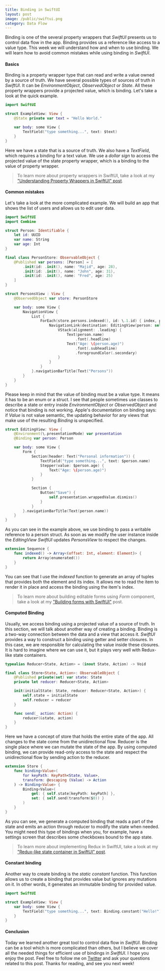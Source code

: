 ```yaml
---
title: Binding in SwiftUI
layout: post
image: /public/swiftui.png
category: Data Flow
---
```


Binding is one of the several property wrappers that *SwiftUI* presents us to control data flow in the app. Binding provides us a reference like access to a value type. This week we will understand how and when to use binding. We will learn how to avoid common mistakes while using binding in *SwiftUI*.

#### Basics
Binding is a property wrapper type that can read and write a value owned by a source of truth. We have several possible types of sources of truth in *SwiftUI*. It can be *EnvironmentObject*, *ObservedObject* or *State*. All these property wrappers provide a projected value, which is binding. Let's take a look at the quick example.

```swift
import SwiftUI

struct ExampleView: View {
    @State private var text = "Hello World."

    var body: some View {
        TextField("type something...", text: $text)
    }
}
```

Here we have a state that is a source of truth. We also have a *TextField*, which requires a binding for a text value. We use a *dollar sign* to access the projected value of the state property wrapper, which is a binding to the value of property wrapper.

> To learn more about property wrappers in SwiftUI, take a look at my ["Understanding Property Wrappers in SwiftUI" post](/2019/06/12/understanding-property-wrappers-in-swiftui/).

#### Common mistakes
Let's take a look at the more complicated example. We will build an app that shows the list of users and allows us to edit user data.

```swift
import SwiftUI
import Combine

struct Person: Identifiable {
    let id: UUID
    var name: String
    var age: Int
}

final class PersonStore: ObservableObject {
    @Published var persons: [Person] = [
        .init(id: .init(), name: "Majid", age: 28),
        .init(id: .init(), name: "John", age: 31),
        .init(id: .init(), name: "Fred", age: 25)
    ]
}

struct PersonsView : View {
    @ObservedObject var store: PersonStore

    var body: some View {
        NavigationView {
            List {
                ForEach(store.persons.indexed(), id: \.1.id) { index, person in
                    NavigationLink(destination: EditingView(person: self.$store.persons[index])) {
                        VStack(alignment: .leading) {
                            Text(person.name)
                                .font(.headline)
                            Text("Age: \(person.age)")
                                .font(.subheadline)
                                .foregroundColor(.secondary)
                        }
                    }
                }
            }.navigationBarTitle(Text("Persons"))
        }
    }
}
```

Please keep in mind that the value of binding must be a value type. It means it has to be an enum or a struct. I see that people sometimes use classes to describe a state or entry inside *EnvironmentObject* or *ObservedObject* and notice that binding is not working. Apple's documentation on binding says: if *Value* is not value semantic, the updating behavior for any views that make use of the resulting *Binding* is unspecified.

```swift
struct EditingView: View {
    @Environment(\.presentationMode) var presentation
    @Binding var person: Person

    var body: some View {
        Form {
            Section(header: Text("Personal information")) {
                TextField("type something...", text: $person.name)
                Stepper(value: $person.age) {
                    Text("Age: \(person.age)")
                }
            }

            Section {
                Button("Save") {
                    self.presentation.wrappedValue.dismiss()
                }
            }
        }.navigationBarTitle(Text(person.name))
    }
}
```

As you can see in the example above, we use binding to pass a writable reference to a person struct. As soon as we modify the user instance inside the *EditingView* *SwiftUI* updates *PersonsView* to respect the changes.

```swift
extension Sequence {
    func indexed() -> Array<(offset: Int, element: Element)> {
        return Array(enumerated())
    }
}
```

You can see that I use the *indexed* function to generate an array of tuples that provides both the element and its index. It allows me to read the item to render it in place and access the binding using the item's index.

> To learn more about building editable forms using *Form* component, take a look at my ["Building forms with SwiftUI"](/2019/06/19/building-forms-with-swiftui/) post.

#### Computed Binding
Usually, we access binding using a projected value of a source of truth. In this section, we will talk about another way of creating a binding. Binding is a two-way connection between the data and a view that access it. *SwiftUI* provides a way to construct a binding using getter and setter closures. In this case, we are responsible for calculating the value inside these closures. It is hard to imagine where we can use it, but it plays very well with Redux-like state containers.

```swift
typealias Reducer<State, Action> = (inout State, Action) -> Void

final class Store<State, Action>: ObservableObject {
    @Published private(set) var state: State
    private let reducer: Reducer<State, Action>

    init(initialState: State, reducer: Reducer<State, Action>) {
        self.state = initialState
        self.reducer = reducer
    }

    func send(_ action: Action) {
        reducer(&state, action)
    }
}
```

Here we have a concept of store that holds the entire state of the app. All changes to the state come from the unidirectional flow. Reducer is the single place where we can mutate the state of the app. By using computed binding, we can provide read-only access to the state and respect the unidirectional flow by sending action to the reducer.

```swift
extension Store {
    func binding<Value>(
        for keyPath: KeyPath<State, Value>,
        transform: @escaping (Value) -> Action
    ) -> Binding<Value> {
        Binding<Value>(
            get: { self.state[keyPath: keyPath] },
            set: { self.send(transform($0)) }
        )
    }
}
```

As you can see, we generate a computed binding that reads a part of the state and emits an action through reducer to modify the state when needed. You might need this type of bindings when you, for example, have a settings screen that describes some checkboxes bound to the app state.

> To learn more about implementing Redux in SwiftUI, take a look at my ["Redux-like state container in SwiftUI" post](/2019/09/18/redux-like-state-container-in-swiftui/).

#### Constant binding
Another way to create binding is the *static constant* function. This function allows us to create a binding that provides value but ignores any mutations on it. In other words, it generates an immutable binding for provided value.

```swift
import SwiftUI

struct ExampleView: View {
    var body: some View {
        TextField("type something...", text: Binding.constant("Hello!"))
    }
}
```

#### Conclusion
Today we learned another great tool to control data flow in *SwiftUI*. Binding can be a tool which is more complicated than others, but I believe we cover all the needed things for efficient use of bindings in *SwiftUI*. I hope you enjoy the post. Feel free to follow me on [Twitter](https://twitter.com/mecid) and ask your questions related to this post. Thanks for reading, and see you next week!
